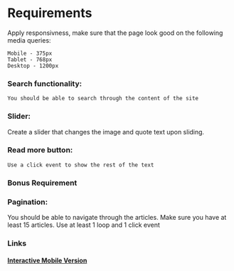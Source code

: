 <h1>Requirements</h1>

Apply responsivness, make sure that the page look good on the following media queries:

    Mobile - 375px
    Tablet - 768px
    Desktop - 1200px

<h3>Search functionality:</h3>

    You should be able to search through the content of the site

<h3>Slider:</h3>
    Create a slider that changes the image and quote text upon sliding.


<h3>Read more button:</h3>

    Use a click event to show the rest of the text

<h3>Bonus Requirement</h3>


<h3>Pagination:</h3>
    You should be able to navigate through the articles. Make sure you have at least 15 articles.
    Use at least 1 loop and 1 click event


<h3>Links</h3>
<h4><a href="https://xd.adobe.com/view/e3a1c6ff-52f7-41ed-9e70-bad4e6e9b930-b6f2/screen/4f185c8a-5a94-439c-ba2e-ddcc68b8e92b/?fullscreen" target="_blank">Interactive Mobile Version</a></h4>

